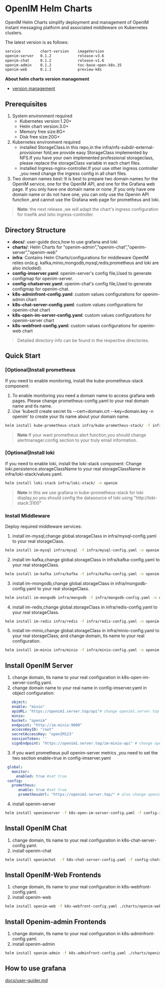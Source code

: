 # OpenIM Helm Charts

OpenIM Helm Charts simplify deployment and management of OpenIM instant messaging platform and associated middleware on Kubernetes clusters.

The latest version is as follows:

```bash
service         chart-version    imageVersion
openim-server   0.1.2            release-v3.6
openim-chat     0.1.2            release-v1.6
openim-admin    0.1.2            toc-base-open-k8s.35
openim-web      0.1.1            preview-k8s
```

**About helm charts version management**

+ [version management](./docs/contrib/version.md)

## Prerequisites

1. System environment required
    + Kubernetes version:1.20+
    + Helm chart version:3.0+
    + Memory free size:8G+
    + Disk free size:20G+
2. Kubernetes environment required
    + installed StorageClass.in this repo,in the infra/nfs-subdir-external-provisioner fold,we provide easy StorageClass implemented by NFS.If you have your own implemented professional storageclass, please replace the storageClass variable in each chart files.
    + installed Ingress-nginx-controller.If your use other ingress controller ,you need change the ingress config in all chart files.
3. Two domain names best: It is best to prepare two domain names for the OpenIM service, one for the OpenIM API, and one for the Grafana web page. If you only have one domain name or none ,If you only have one domain name or do not have one, you can only use the Openim API function ,and cannot use the Grafana web page for prometheus and loki.

> **Note**: the next release ,we will adapt the chart's ingress configuration for traefik and istio ingress-controller.

## Directory Structure
+ **docs/**: user-guide docs,how to use grafana and loki
+ **charts/**: Helm Charts for "openim-admin","openim-chat","openim-server","openim-web"
+ **infra**: Contains Helm Charts/configurations for middleware OpenIM relies on(e.g. kafka,minio,mongodb,mysql,redis;prometheus and loki are also included).
+ **config-imserver.yaml**: openim-server's config file,Used to generate configmap for openim-server.
+ **config-chatserver.yaml**: openim-chat's config file,Used to generate configmap for openim-chat.
+ **k8s-adminfront-config.yaml**: custom values configurations for openim-admin chart
+ **k8s-chat-server-config.yaml**: custom values configurations for openim-chat chart
+ **k8s-open-im-server-config.yaml**: custom values configurations for openim-server chart
+ **k8s-webfront-config.yaml**: custom values configurations for openim-web chart

> Detailed directory info can be found in the respective directories.

## Quick Start

### [Optional]Install prometheus

If you need to enable monitoring, install the kube-prometheus-stack component:

1. To enable monitoring you need a domain name to access grafana web pages. Please change prometheus-config.yaml to your real domain name and tls name.
2. Use 'kubectl create secret tls <yourtlsname> --cert=domain.crt --key=domain.key -n openim' to create your tls name about your domain name.

```bash
helm install kube-prometheus-stack infra/kube-prometheus-stack/ -f infra/prometheus-config.yaml -n openim
```

> **Note**
> If your want prometheus alert function,you should change alertmanager.config section to your truly email information.
>

### [Optional]Install loki

If you need to enable loki, install the loki-stack component:
Change loki.persistence.storageClassName to your real storageClassName in infra/loki-stack/values.yaml.

```bash
helm install loki-stack infra/loki-stack/ -n openim
```

> **Note**
> in this we use grafana in kube-prometheus-stack for loki display,so you should config the datasource of loki using "http://loki-stack:3100"
>

### Install Middleware

Deploy required middleware services:

1. install im-mysql,change global.storageClass in infra/mysql-config.yaml to your real storageClass.

```bash
helm install im-mysql infra/mysql -f infra/mysql-config.yaml -n openim
```

2. install im-kafka,change global.storageClass in infra/kafka-config.yaml to your real storageClass.

```bash
helm install im-kafka infra/kafka -f infra/kafka-config.yaml -n openim
```

3. install im-mongodb,change global.storageClass in infra/mongodb-config.yaml to your real storageClass.

```bash
helm install im-mongodb infra/mongodb -f infra/mongodb-config.yaml -n openim
```

4. install im-redis,change global.storageClass in infra/redis-config.yaml to your real storageClass.

```bash
helm install im-redis infra/redis -f infra/redis-config.yaml -n openim
```

5. install im-minio,change global.storageClass in infra/minio-config.yaml to your real storageClass; and change domain, tls name to your real configuration.

```bash
helm install im-minio infra/minio -f infra/minio-config.yaml -n openim
```

## Install OpenIM Server

1. change domain, tls name to your real configuration in k8s-open-im-server-config.yaml.
2. change domain name to your real name in config-imserver.yaml in object configuration:

```yaml
   object:
   enable: "minio"
   apiURL: "https://openim1.server.top/api"# change openim1.server.top to your real domain name
   minio:
   bucket: "openim"
   endpoint: "http://im-minio:9000"
   accessKeyID: "root"
   secretAccessKey: "openIM123"
   sessionToken: ''
   signEndpoint: "https://openim1.server.top/im-minio-api" # change openim1.server.top to your real domain name
```

3. if you want prometheus pull openim-server metrics ,you need to set the two section enable=true in config-imserver.yaml

```yaml
 global:
   monitor:
     enabled: true #set true
 config:
   prometheus:
      enable: true #set true
      prometheusUrl: "https://openim2.server.top/" # also change openim2.server.top your real domain name for grafana website
```

4. install openim-server

```bash
helm install openimserver -f k8s-open-im-server-config.yaml -f config-imserver.yaml -f notification.yaml  ./charts/openim-server/ -n openim
```

## Install OpenIM Chat

1. change domain, tls name to your real configuration in k8s-chat-server-config.yaml.
2. install openim-chat

```bash
helm install openimchat  -f k8s-chat-server-config.yaml -f config-chatserver.yaml ./charts/openim-chat/ -n openim
```

## Install OpenIM-Web Frontends

1. change domain, tls name to your real configuration in k8s-webfront-config.yaml.
2. install openim-web

```bash
helm install openim-web -f k8s-webfront-config.yaml ./charts/openim-web/ -n openim
```

## Install Openim-admin Frontends

1. change domain, tls name to your real configuration in k8s-adminfront-config.yaml.
2. install openim-admin

```bash
helm install openim-admin -f k8s-adminfront-config.yaml ./charts/openim-admin/ -n openim
```

## How to use grafana
[docs/user-guider.md](docs/contrib/user-guide.md)
